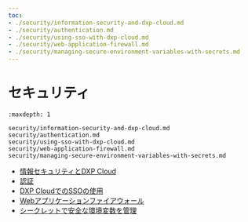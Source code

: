 ```yaml
---
toc:
- ./security/information-security-and-dxp-cloud.md
- ./security/authentication.md
- ./security/using-sso-with-dxp-cloud.md
- ./security/web-application-firewall.md
- ./security/managing-secure-environment-variables-with-secrets.md
---
```

# セキュリティ

```{toctree}
:maxdepth: 1

security/information-security-and-dxp-cloud.md
security/authentication.md
security/using-sso-with-dxp-cloud.md
security/web-application-firewall.md
security/managing-secure-environment-variables-with-secrets.md
```

- [情報セキュリティとDXP Cloud](./security/information-security-and-dxp-cloud.md)
- [認証](./security/authentication.md)
- [DXP CloudでのSSOの使用](./security/using-sso-with-dxp-cloud.md)
- [Webアプリケーションファイアウォール](./security/web-application-firewall.md)
- [シークレットで安全な環境変数を管理](./security/managing-secure-environment-variables-with-secrets.md)
